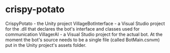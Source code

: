 # crispy-potato

CrispyPotato - the Unity project
VillageBotInterface - a Visual Studio project for the .dll that declares the bot's interface and classes used for communication
VillagerAI - a Visual Studio project for the actual bot. At the moment the bot's source needs to be a single file (called BotMain.csnvm) put in the Unity project's assets folder.